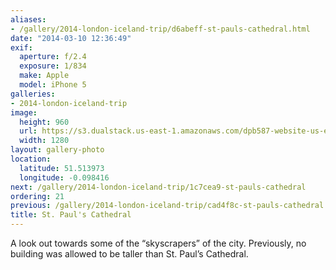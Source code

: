 ```yaml
---
aliases:
- /gallery/2014-london-iceland-trip/d6abeff-st-pauls-cathedral.html
date: "2014-03-10 12:36:49"
exif:
  aperture: f/2.4
  exposure: 1/834
  make: Apple
  model: iPhone 5
galleries:
- 2014-london-iceland-trip
image:
  height: 960
  url: https://s3.dualstack.us-east-1.amazonaws.com/dpb587-website-us-east-1/asset/gallery/2014-london-iceland-trip/d6abeff-st-pauls-cathedral~1280.jpg
  width: 1280
layout: gallery-photo
location:
  latitude: 51.513973
  longitude: -0.098416
next: /gallery/2014-london-iceland-trip/1c7cea9-st-pauls-cathedral
ordering: 21
previous: /gallery/2014-london-iceland-trip/cad4f8c-st-pauls-cathedral
title: St. Paul's Cathedral
---
```


A look out towards some of the “skyscrapers” of the city. Previously, no building was allowed to be taller than St. Paul’s Cathedral.
